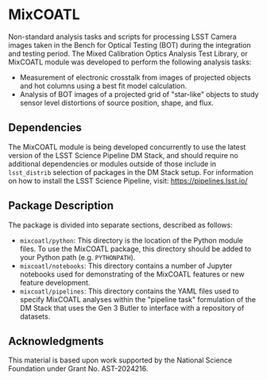 # MixCOATL

Non-standard analysis tasks and scripts for processing LSST Camera images taken in the Bench for Optical Testing (BOT) during the integration and testing period. The Mixed Calibration Optics Analysis Test Library, or MixCOATL module was developed to perform the following analysis tasks:

* Measurement of electronic crosstalk from images of projected objects and hot columns using a best fit model calculation.
* Analysis of BOT images of a projected grid of "star-like" objects to study sensor level distortions of source position, shape, and flux.

## Dependencies

The MixCOATL module is being developed concurrently to use the latest version of the LSST Science Pipeline DM Stack, and should require no additional dependencies or modules outside of those include in `lsst_distrib` selection of packages in the DM Stack setup.  For information on how to install the LSST Science Pipeline, visit: <https://pipelines.lsst.io/>

## Package Description

The package is divided into separate sections, described as follows:

* `mixcoatl/python`: This directory is the location of the Python module files. To use the MixCOATL package, this directory should be added to your Python path (e.g. `PYTHONPATH`).
* `mixcoatl/notebooks`: This directory contains a number of Jupyter notebooks used for demonstrating of the MixCOATL features or new feature development.
* `mixcoatl/pipelines`: This directory contains the YAML files used to specify MixCOATL analyses within the "pipeline task" formulation of the DM Stack that uses the Gen 3 Butler to interface with a repository of datasets.

## Acknowledgments

This material is based upon work supported by the National Science Foundation under Grant No. AST-2024216.
